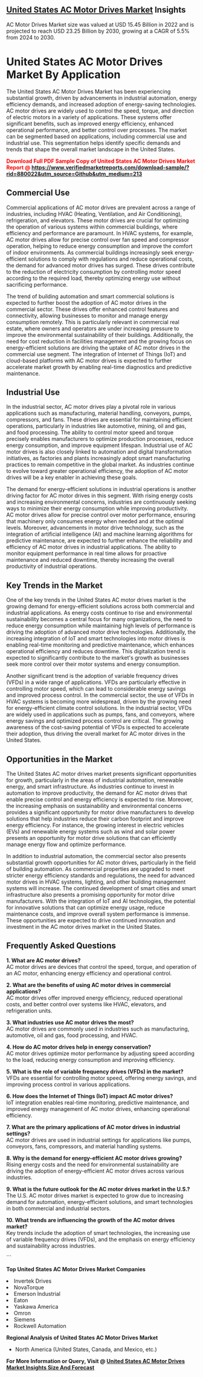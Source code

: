 <h2><a href="https://www.verifiedmarketreports.com/download-sample/?rid=880022&amp;utm_source=Github&amp;utm_medium=213" target="_blank">United States AC Motor Drives Market</a> Insights</h2><p>AC Motor Drives Market size was valued at USD 15.45 Billion in 2022 and is projected to reach USD 23.25 Billion by 2030, growing at a CAGR of 5.5% from 2024 to 2030.</p><p><h1>United States AC Motor Drives Market By Application</h1><p>The United States AC Motor Drives Market has been experiencing substantial growth, driven by advancements in industrial automation, energy efficiency demands, and increased adoption of energy-saving technologies. AC motor drives are widely used to control the speed, torque, and direction of electric motors in a variety of applications. These systems offer significant benefits, such as improved energy efficiency, enhanced operational performance, and better control over processes. The market can be segmented based on applications, including commercial use and industrial use. This segmentation helps identify specific demands and trends that shape the overall market landscape in the United States. <strong><p><span class=""><span style="color: #ff0000;"><strong>Download Full PDF Sample Copy of United States AC Motor Drives Market Report</strong> @ </span><a href="https://www.verifiedmarketreports.com/download-sample/?rid=880022&amp;utm_source=Github&amp;utm_medium=213" target="_blank">https://www.verifiedmarketreports.com/download-sample/?rid=880022&amp;utm_source=Github&amp;utm_medium=213</a></span></p></strong></p><h2>Commercial Use</h2><p>Commercial applications of AC motor drives are prevalent across a range of industries, including HVAC (Heating, Ventilation, and Air Conditioning), refrigeration, and elevators. These motor drives are crucial for optimizing the operation of various systems within commercial buildings, where efficiency and performance are paramount. In HVAC systems, for example, AC motor drives allow for precise control over fan speed and compressor operation, helping to reduce energy consumption and improve the comfort of indoor environments. As commercial buildings increasingly seek energy-efficient solutions to comply with regulations and reduce operational costs, the demand for advanced motor drives has surged. These drives contribute to the reduction of electricity consumption by controlling motor speed according to the required load, thereby optimizing energy use without sacrificing performance.</p><p>The trend of building automation and smart commercial solutions is expected to further boost the adoption of AC motor drives in the commercial sector. These drives offer enhanced control features and connectivity, allowing businesses to monitor and manage energy consumption remotely. This is particularly relevant in commercial real estate, where owners and operators are under increasing pressure to improve the environmental sustainability of their buildings. Additionally, the need for cost reduction in facilities management and the growing focus on energy-efficient solutions are driving the uptake of AC motor drives in the commercial use segment. The integration of Internet of Things (IoT) and cloud-based platforms with AC motor drives is expected to further accelerate market growth by enabling real-time diagnostics and predictive maintenance.</p><h2>Industrial Use</h2><p>In the industrial sector, AC motor drives play a pivotal role in various applications such as manufacturing, material handling, conveyors, pumps, compressors, and fans. These drives are essential for maintaining efficient operations, particularly in industries like automotive, mining, oil and gas, and food processing. The ability to control motor speed and torque precisely enables manufacturers to optimize production processes, reduce energy consumption, and improve equipment lifespan. Industrial use of AC motor drives is also closely linked to automation and digital transformation initiatives, as factories and plants increasingly adopt smart manufacturing practices to remain competitive in the global market. As industries continue to evolve toward greater operational efficiency, the adoption of AC motor drives will be a key enabler in achieving these goals.</p><p>The demand for energy-efficient solutions in industrial operations is another driving factor for AC motor drives in this segment. With rising energy costs and increasing environmental concerns, industries are continuously seeking ways to minimize their energy consumption while improving productivity. AC motor drives allow for precise control over motor performance, ensuring that machinery only consumes energy when needed and at the optimal levels. Moreover, advancements in motor drive technology, such as the integration of artificial intelligence (AI) and machine learning algorithms for predictive maintenance, are expected to further enhance the reliability and efficiency of AC motor drives in industrial applications. The ability to monitor equipment performance in real time allows for proactive maintenance and reduced downtime, thereby increasing the overall productivity of industrial operations.</p><h2>Key Trends in the Market</h2><p>One of the key trends in the United States AC motor drives market is the growing demand for energy-efficient solutions across both commercial and industrial applications. As energy costs continue to rise and environmental sustainability becomes a central focus for many organizations, the need to reduce energy consumption while maintaining high levels of performance is driving the adoption of advanced motor drive technologies. Additionally, the increasing integration of IoT and smart technologies into motor drives is enabling real-time monitoring and predictive maintenance, which enhances operational efficiency and reduces downtime. This digitalization trend is expected to significantly contribute to the market's growth as businesses seek more control over their motor systems and energy consumption.</p><p>Another significant trend is the adoption of variable frequency drives (VFDs) in a wide range of applications. VFDs are particularly effective in controlling motor speed, which can lead to considerable energy savings and improved process control. In the commercial sector, the use of VFDs in HVAC systems is becoming more widespread, driven by the growing need for energy-efficient climate control solutions. In the industrial sector, VFDs are widely used in applications such as pumps, fans, and conveyors, where energy savings and optimized process control are critical. The growing awareness of the cost-saving potential of VFDs is expected to accelerate their adoption, thus driving the overall market for AC motor drives in the United States.</p><h2>Opportunities in the Market</h2><p>The United States AC motor drives market presents significant opportunities for growth, particularly in the areas of industrial automation, renewable energy, and smart infrastructure. As industries continue to invest in automation to improve productivity, the demand for AC motor drives that enable precise control and energy efficiency is expected to rise. Moreover, the increasing emphasis on sustainability and environmental concerns provides a significant opportunity for motor drive manufacturers to develop solutions that help industries reduce their carbon footprint and improve energy efficiency. For instance, the growing interest in electric vehicles (EVs) and renewable energy systems such as wind and solar power presents an opportunity for motor drive solutions that can efficiently manage energy flow and optimize performance.</p><p>In addition to industrial automation, the commercial sector also presents substantial growth opportunities for AC motor drives, particularly in the field of building automation. As commercial properties are upgraded to meet stricter energy efficiency standards and regulations, the need for advanced motor drives in HVAC systems, lighting, and other building management systems will increase. The continued development of smart cities and smart infrastructure also presents a promising opportunity for motor drive manufacturers. With the integration of IoT and AI technologies, the potential for innovative solutions that can optimize energy usage, reduce maintenance costs, and improve overall system performance is immense. These opportunities are expected to drive continued innovation and investment in the AC motor drives market in the United States.</p><h2>Frequently Asked Questions</h2><p><strong>1. What are AC motor drives?</strong><br> AC motor drives are devices that control the speed, torque, and operation of an AC motor, enhancing energy efficiency and operational control.</p><p><strong>2. What are the benefits of using AC motor drives in commercial applications?</strong><br> AC motor drives offer improved energy efficiency, reduced operational costs, and better control over systems like HVAC, elevators, and refrigeration units.</p><p><strong>3. What industries use AC motor drives the most?</strong><br> AC motor drives are commonly used in industries such as manufacturing, automotive, oil and gas, food processing, and HVAC.</p><p><strong>4. How do AC motor drives help in energy conservation?</strong><br> AC motor drives optimize motor performance by adjusting speed according to the load, reducing energy consumption and improving efficiency.</p><p><strong>5. What is the role of variable frequency drives (VFDs) in the market?</strong><br> VFDs are essential for controlling motor speed, offering energy savings, and improving process control in various applications.</p><p><strong>6. How does the Internet of Things (IoT) impact AC motor drives?</strong><br> IoT integration enables real-time monitoring, predictive maintenance, and improved energy management of AC motor drives, enhancing operational efficiency.</p><p><strong>7. What are the primary applications of AC motor drives in industrial settings?</strong><br> AC motor drives are used in industrial settings for applications like pumps, conveyors, fans, compressors, and material handling systems.</p><p><strong>8. Why is the demand for energy-efficient AC motor drives growing?</strong><br> Rising energy costs and the need for environmental sustainability are driving the adoption of energy-efficient AC motor drives across various industries.</p><p><strong>9. What is the future outlook for the AC motor drives market in the U.S.?</strong><br> The U.S. AC motor drives market is expected to grow due to increasing demand for automation, energy-efficient solutions, and smart technologies in both commercial and industrial sectors.</p><p><strong>10. What trends are influencing the growth of the AC motor drives market?</strong><br> Key trends include the adoption of smart technologies, the increasing use of variable frequency drives (VFDs), and the emphasis on energy efficiency and sustainability across industries.</p>```</p><p><strong>Top United States AC Motor Drives Market Companies</strong></p><div data-test-id=""><p><li>Invertek Drives</li><li> NovaTorque</li><li> Emerson Industrial</li><li> Eaton</li><li> Yaskawa America</li><li> Omron</li><li> Siemens</li><li> Rockwell Automation</li></p><div><strong>Regional Analysis of&nbsp;United States AC Motor Drives Market</strong></div><ul><li dir="ltr"><p dir="ltr">North America&nbsp;(United States, Canada, and Mexico, etc.)</p></li></ul><p><strong>For More Information or Query, Visit @&nbsp;</strong><strong><a href="https://www.verifiedmarketreports.com/product/ac-motor-drives-market/?utm_source=Github&amp;utm_medium=213" target="_blank">United States AC Motor Drives Market Insights Size And Forecast</a></strong></p></div>

